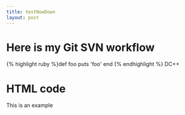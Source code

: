 ```yaml
--- 
title: testNowDown
layout: post
---
```


Here is my Git SVN workflow
======

{% highlight ruby %}def foo
	puts 'foo'
end
{% endhighlight %}
DC++
	<h1>HTML code</h1>
	<p class="some">This is an example</p>
